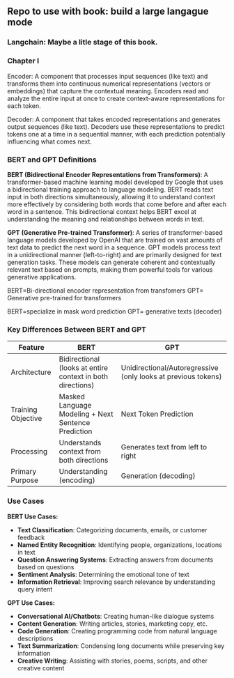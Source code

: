 ## Repo to use with book: build a large langague mode


### Langchain: Maybe a litle stage of this book.



### Chapter I

Encoder: A component that processes input sequences (like text) and transforms them into continuous numerical representations (vectors or embeddings) that capture the contextual meaning. Encoders read and analyze the entire input at once to create context-aware representations for each token.

Decoder: A component that takes encoded representations and generates output sequences (like text). Decoders use these representations to predict tokens one at a time in a sequential manner, with each prediction potentially influencing what comes next.

### BERT and GPT Definitions

**BERT (Bidirectional Encoder Representations from Transformers)**: A transformer-based machine learning model developed by Google that uses a bidirectional training approach to language modeling. BERT reads text input in both directions simultaneously, allowing it to understand context more effectively by considering both words that come before and after each word in a sentence. This bidirectional context helps BERT excel at understanding the meaning and relationships between words in text.

**GPT (Generative Pre-trained Transformer)**: A series of transformer-based language models developed by OpenAI that are trained on vast amounts of text data to predict the next word in a sequence. GPT models process text in a unidirectional manner (left-to-right) and are primarily designed for text generation tasks. These models can generate coherent and contextually relevant text based on prompts, making them powerful tools for various generative applications.

BERT=Bi-directional encoder representation from transfomers
GPT= Generative pre-trained for transformers

BERT=specialize in mask word prediction
GPT= generative texts (decoder)

### Key Differences Between BERT and GPT

| Feature | BERT | GPT |
|---------|------|-----|
| Architecture | Bidirectional (looks at entire context in both directions) | Unidirectional/Autoregressive (only looks at previous tokens) |
| Training Objective | Masked Language Modeling + Next Sentence Prediction | Next Token Prediction |
| Processing | Understands context from both directions | Generates text from left to right |
| Primary Purpose | Understanding (encoding) | Generation (decoding) |

### Use Cases

**BERT Use Cases:**
- **Text Classification**: Categorizing documents, emails, or customer feedback
- **Named Entity Recognition**: Identifying people, organizations, locations in text
- **Question Answering Systems**: Extracting answers from documents based on questions
- **Sentiment Analysis**: Determining the emotional tone of text
- **Information Retrieval**: Improving search relevance by understanding query intent

**GPT Use Cases:**
- **Conversational AI/Chatbots**: Creating human-like dialogue systems
- **Content Generation**: Writing articles, stories, marketing copy, etc.
- **Code Generation**: Creating programming code from natural language descriptions  
- **Text Summarization**: Condensing long documents while preserving key information
- **Creative Writing**: Assisting with stories, poems, scripts, and other creative content

